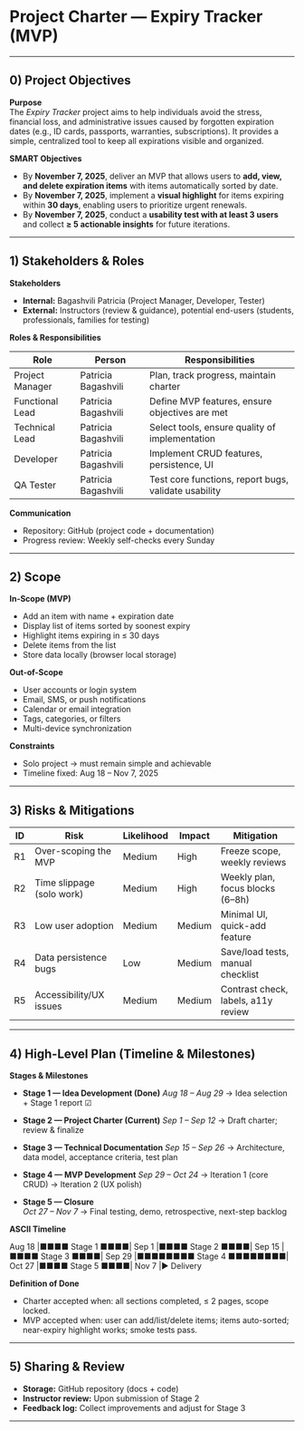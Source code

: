 # Project Charter — Expiry Tracker (MVP)

---

## 0) Project Objectives

**Purpose**  
The *Expiry Tracker* project aims to help individuals avoid the stress, financial loss, and administrative issues caused by forgotten expiration dates (e.g., ID cards, passports, warranties, subscriptions).
It provides a simple, centralized tool to keep all expirations visible and organized.

**SMART Objectives**
- By **November 7, 2025**, deliver an MVP that allows users to **add, view, and delete expiration items** with items automatically sorted by date.
- By **November 7, 2025**, implement a **visual highlight** for items expiring within **30 days**, enabling users to prioritize urgent renewals.
- By **November 7, 2025**, conduct a **usability test with at least 3 users** and collect **≥ 5 actionable insights** for future iterations.

---

## 1) Stakeholders & Roles

**Stakeholders**
- **Internal:** Bagashvili Patricia (Project Manager, Developer, Tester)
- **External:** Instructors (review & guidance), potential end-users (students, professionals, families for testing)

**Roles & Responsibilities**

| Role             | Person               | Responsibilities                                       |
|------------------|----------------------|--------------------------------------------------------|
| Project Manager  | Patricia Bagashvili  | Plan, track progress, maintain charter                 |
| Functional Lead  | Patricia Bagashvili  | Define MVP features, ensure objectives are met         |
| Technical Lead   | Patricia Bagashvili  | Select tools, ensure quality of implementation         |
| Developer        | Patricia Bagashvili  | Implement CRUD features, persistence, UI               |
| QA Tester        | Patricia Bagashvili  | Test core functions, report bugs, validate usability   |

**Communication**
- Repository: GitHub (project code + documentation)
- Progress review: Weekly self-checks every Sunday 

---

## 2) Scope

**In-Scope (MVP)**
- Add an item with name + expiration date
- Display list of items sorted by soonest expiry
- Highlight items expiring in ≤ 30 days
- Delete items from the list
- Store data locally (browser local storage)

**Out-of-Scope**
- User accounts or login system
- Email, SMS, or push notifications
- Calendar or email integration
- Tags, categories, or filters
- Multi-device synchronization

**Constraints**
- Solo project → must remain simple and achievable
- Timeline fixed: Aug 18 – Nov 7, 2025

---

## 3) Risks & Mitigations

| ID  | Risk                      | Likelihood | Impact | Mitigation                          |
|-----|---------------------------|------------|--------|-------------------------------------|
| R1  | Over-scoping the MVP      | Medium     | High   | Freeze scope, weekly reviews        |
| R2  | Time slippage (solo work) | Medium     | High   | Weekly plan, focus blocks (6–8h)    |
| R3  | Low user adoption         | Medium     | Medium | Minimal UI, quick-add feature       |
| R4  | Data persistence bugs     | Low        | Medium | Save/load tests, manual checklist   |
| R5  | Accessibility/UX issues   | Medium     | Medium | Contrast check, labels, a11y review |


---

## 4) High-Level Plan (Timeline & Milestones)

**Stages & Milestones**
- **Stage 1 — Idea Development (Done)**
  *Aug 18 – Aug 29* → Idea selection + Stage 1 report ☑

- **Stage 2 — Project Charter (Current)**
  *Sep 1 – Sep 12* → Draft charter; review & finalize 

- **Stage 3 — Technical Documentation**
  *Sep 15 – Sep 26* → Architecture, data model, acceptance criteria, test plan

- **Stage 4 — MVP Development**
  *Sep 29 – Oct 24* → Iteration 1 (core CRUD) → Iteration 2 (UX polish)

- **Stage 5 — Closure**  
  *Oct 27 – Nov 7* → Final testing, demo, retrospective, next-step backlog

**ASCII Timeline**

Aug 18 |■■■■ Stage 1 ■■■■|
Sep 1  |■■■■ Stage 2 ■■■■|
Sep 15 |■■■■ Stage 3 ■■■■|
Sep 29 |■■■■■■■■ Stage 4 ■■■■■■■■|
Oct 27 |■■■■ Stage 5 ■■■■|
Nov 7  |▶ Delivery


**Definition of Done**
- Charter accepted when: all sections completed, ≤ 2 pages, scope locked.
- MVP accepted when: user can add/list/delete items; items auto-sorted; near-expiry highlight works; smoke tests pass.

---

## 5) Sharing & Review

- **Storage:** GitHub repository (docs + code)
- **Instructor review:** Upon submission of Stage 2
- **Feedback log:** Collect improvements and adjust for Stage 3

---
